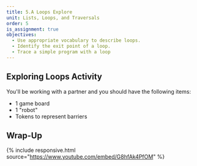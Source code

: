 ```yaml
---
title: 5.A Loops Explore
unit: Lists, Loops, and Traversals
order: 5
is_assignment: true
objectives:
  - Use appropriate vocabulary to describe loops.
  - Identify the exit point of a loop.
  - Trace a simple program with a loop
---
```


## Exploring Loops Activity

You'll be working with a partner and you should have the following items:

- 1 game board
- 1 "robot"
- Tokens to represent barriers

## Wrap-Up

{% include responsive.html source="https://www.youtube.com/embed/G8hfAk4PfOM" %}
